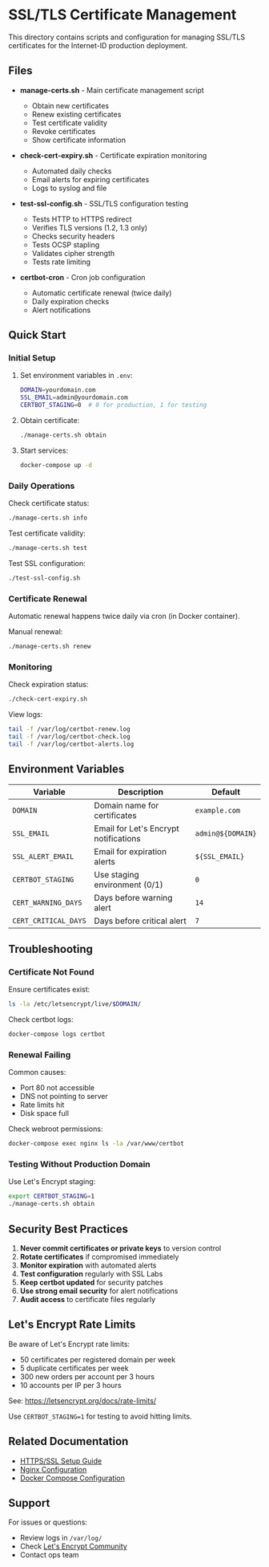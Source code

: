 # SSL/TLS Certificate Management

This directory contains scripts and configuration for managing SSL/TLS certificates for the Internet-ID production deployment.

## Files

- **manage-certs.sh** - Main certificate management script
  - Obtain new certificates
  - Renew existing certificates
  - Test certificate validity
  - Revoke certificates
  - Show certificate information

- **check-cert-expiry.sh** - Certificate expiration monitoring
  - Automated daily checks
  - Email alerts for expiring certificates
  - Logs to syslog and file

- **test-ssl-config.sh** - SSL/TLS configuration testing
  - Tests HTTP to HTTPS redirect
  - Verifies TLS versions (1.2, 1.3 only)
  - Checks security headers
  - Tests OCSP stapling
  - Validates cipher strength
  - Tests rate limiting

- **certbot-cron** - Cron job configuration
  - Automatic certificate renewal (twice daily)
  - Daily expiration checks
  - Alert notifications

## Quick Start

### Initial Setup

1. Set environment variables in `.env`:
   ```bash
   DOMAIN=yourdomain.com
   SSL_EMAIL=admin@yourdomain.com
   CERTBOT_STAGING=0  # 0 for production, 1 for testing
   ```

2. Obtain certificate:
   ```bash
   ./manage-certs.sh obtain
   ```

3. Start services:
   ```bash
   docker-compose up -d
   ```

### Daily Operations

Check certificate status:
```bash
./manage-certs.sh info
```

Test certificate validity:
```bash
./manage-certs.sh test
```

Test SSL configuration:
```bash
./test-ssl-config.sh
```

### Certificate Renewal

Automatic renewal happens twice daily via cron (in Docker container).

Manual renewal:
```bash
./manage-certs.sh renew
```

### Monitoring

Check expiration status:
```bash
./check-cert-expiry.sh
```

View logs:
```bash
tail -f /var/log/certbot-renew.log
tail -f /var/log/certbot-check.log
tail -f /var/log/certbot-alerts.log
```

## Environment Variables

| Variable | Description | Default |
|----------|-------------|---------|
| `DOMAIN` | Domain name for certificates | `example.com` |
| `SSL_EMAIL` | Email for Let's Encrypt notifications | `admin@${DOMAIN}` |
| `SSL_ALERT_EMAIL` | Email for expiration alerts | `${SSL_EMAIL}` |
| `CERTBOT_STAGING` | Use staging environment (0/1) | `0` |
| `CERT_WARNING_DAYS` | Days before warning alert | `14` |
| `CERT_CRITICAL_DAYS` | Days before critical alert | `7` |

## Troubleshooting

### Certificate Not Found

Ensure certificates exist:
```bash
ls -la /etc/letsencrypt/live/$DOMAIN/
```

Check certbot logs:
```bash
docker-compose logs certbot
```

### Renewal Failing

Common causes:
- Port 80 not accessible
- DNS not pointing to server
- Rate limits hit
- Disk space full

Check webroot permissions:
```bash
docker-compose exec nginx ls -la /var/www/certbot
```

### Testing Without Production Domain

Use Let's Encrypt staging:
```bash
export CERTBOT_STAGING=1
./manage-certs.sh obtain
```

## Security Best Practices

1. **Never commit certificates or private keys** to version control
2. **Rotate certificates** if compromised immediately
3. **Monitor expiration** with automated alerts
4. **Test configuration** regularly with SSL Labs
5. **Keep certbot updated** for security patches
6. **Use strong email security** for alert notifications
7. **Audit access** to certificate files regularly

## Let's Encrypt Rate Limits

Be aware of Let's Encrypt rate limits:
- 50 certificates per registered domain per week
- 5 duplicate certificates per week
- 300 new orders per account per 3 hours
- 10 accounts per IP per 3 hours

See: https://letsencrypt.org/docs/rate-limits/

Use `CERTBOT_STAGING=1` for testing to avoid hitting limits.

## Related Documentation

- [HTTPS/SSL Setup Guide](../../docs/ops/HTTPS_SSL_SETUP.md)
- [Nginx Configuration](../nginx/)
- [Docker Compose Configuration](../../docker-compose.yml)

## Support

For issues or questions:
- Review logs in `/var/log/`
- Check [Let's Encrypt Community](https://community.letsencrypt.org/)
- Contact ops team

